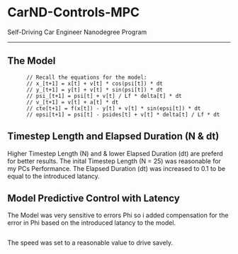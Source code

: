 # CarND-Controls-MPC
Self-Driving Car Engineer Nanodegree Program

---

## The Model

```
      // Recall the equations for the model:
      // x_[t+1] = x[t] + v[t] * cos(psi[t]) * dt
      // y_[t+1] = y[t] + v[t] * sin(psi[t]) * dt
      // psi_[t+1] = psi[t] + v[t] / Lf * delta[t] * dt
      // v_[t+1] = v[t] + a[t] * dt
      // cte[t+1] = f(x[t]) - y[t] + v[t] * sin(epsi[t]) * dt
      // epsi[t+1] = psi[t] - psides[t] + v[t] * delta[t] / Lf * dt
```


## Timestep Length and Elapsed Duration (N & dt)

Higher Timestep Length (N) and & lower Elapsed Duration (dt) are preferd for better results.
The inital Timestep Length (N = 25) was reasonable for my PCs Performance.
The Elapsed Duration (dt) was increased to 0.1 to be equal to the introduced latancy.

## Model Predictive Control with Latency

The Model was very sensitive to errors Phi so i added compensation for the error in Phi based on the introduced latancy to the model.

```           psi -= v * delta / Lf * dt;
```

The speed was set to a reasonable value to drive savely.